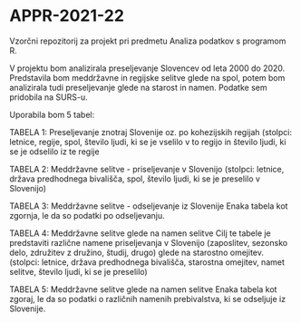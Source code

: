 # APPR-2021-22
Vzorčni repozitorij za projekt pri predmetu Analiza podatkov s programom R.

V projektu bom analizirala preseljevanje Slovencev od leta 2000 do 2020. Predstavila bom meddržavne in regijske selitve glede na spol, potem bom analizirala tudi preseljevanje glede na starost in namen. Podatke sem pridobila na SURS-u.

Uporabila bom 5 tabel:

TABELA 1: Preseljevanje znotraj Slovenije oz. po kohezijskih regijah (stolpci: letnice, regije, spol, število ljudi, ki se je vselilo v to regijo in število ljudi, ki se je odselilo iz te regije

TABELA 2: Meddržavne selitve - priseljevanje v Slovenijo (stolpci: letnice, država predhodnega bivališča, spol, število ljudi, ki se je preselilo v Slovenijo)

TABELA 3: Meddržavne selitve - odseljevanje iz Slovenije Enaka tabela kot zgornja, le da so podatki po odseljevanju.

TABELA 4: Meddržavne selitve glede na namen selitve Cilj te tabele je predstaviti različne namene priseljevanja v Slovenijo (zaposlitev, sezonsko delo, združitev z družino, študij, drugo) glede na starostno omejitev. (stolpci: letnice, država predhodnega bivališča, starostna omejitev, namet selitve, število ljudi, ki se je preselilo)

TABELA 5: Meddržavne selitve glede na namen selitve Enaka tabela kot zgoraj, le da so podatki o različnih namenih prebivalstva, ki se odseljuje iz Slovenije.
